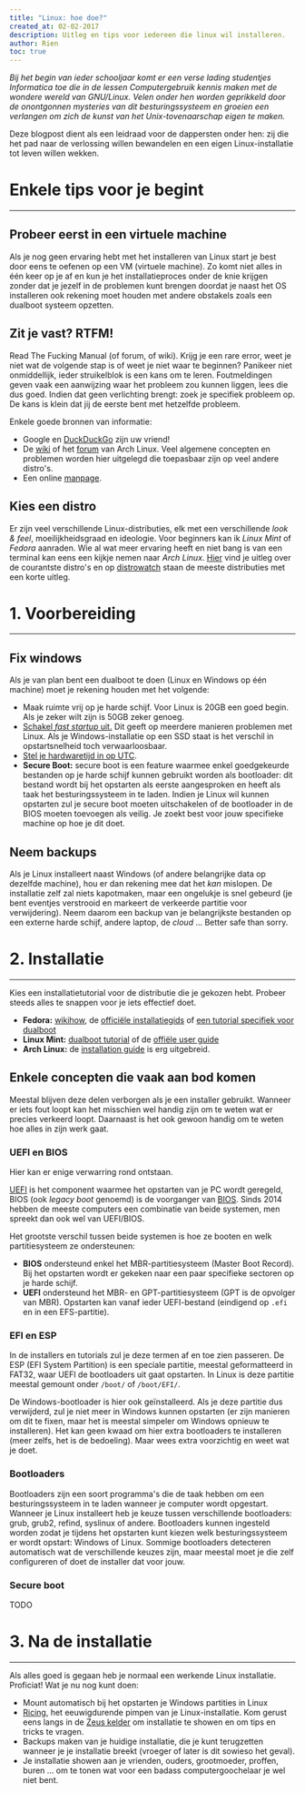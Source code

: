 ```yaml
---
title: "Linux: hoe doe?"
created_at: 02-02-2017
description: Uitleg en tips voor iedereen die linux wil installeren.
author: Rien
toc: true
---
```


_Bij het begin van ieder schooljaar komt er een verse lading studentjes Informatica toe die in de lessen Computergebruik kennis maken met de wondere wereld van GNU/Linux.
Velen onder hen worden geprikkeld door de onontgonnen mysteries van dit besturingssysteem en groeien een verlangen om zich de kunst van het Unix-tovenaarschap eigen te maken._

Deze blogpost dient als een leidraad voor de dappersten onder hen: zij die het pad naar de verlossing willen bewandelen en een eigen Linux-installatie tot leven willen wekken.

# Enkele tips voor je begint
---

## Probeer eerst in een virtuele machine
Als je nog geen ervaring hebt met het installeren van Linux start je best door eens te oefenen op een VM (virtuele machine).
Zo komt niet alles in één keer op je af en kun je het installatieproces onder de knie krijgen zonder dat je jezelf in de problemen kunt brengen doordat je naast het OS installeren ook rekening moet houden met andere obstakels zoals een dualboot systeem opzetten.

## Zit je vast? RTFM!
Read The Fucking Manual (of forum, of wiki).
Krijg je een rare error, weet je niet wat de volgende stap is of weet je niet waar te beginnen? Panikeer niet onmiddellijk, ieder struikelblok is een kans om te leren.
Foutmeldingen geven vaak een aanwijzing waar het probleem zou kunnen liggen, lees die dus goed.
Indien dat geen verlichting brengt: zoek je specifiek probleem op.
De kans is klein dat jij de eerste bent met hetzelfde probleem.

Enkele goede bronnen van informatie:
- Google en [DuckDuckGo](https://duckduckgo.org) zijn uw vriend!
- De [wiki](https://wiki.archlinux.org/) of het [forum](https://bbs.archlinux.org/) van Arch Linux.
Veel algemene concepten en problemen worden hier uitgelegd die toepasbaar zijn op veel andere distro's.
- Een online [manpage](http://man.he.net/).

## Kies een distro
Er zijn veel verschillende Linux-distributies, elk met een verschillende _look & feel_, moeilijkheidsgraad en ideologie.
Voor beginners kan ik *Linux Mint* of *Fedora* aanraden.
Wie al wat meer ervaring heeft en niet bang is van een terminal kan eens een kijkje nemen naar *Arch Linux*.
[Hier](https://linuxjourney.com/lesson/linux-history#) vind je uitleg over de courantste distro's en op [distrowatch](https://distrowatch.com/) staan de meeste distributies met een korte uitleg.


# 1. Voorbereiding
---

## Fix windows

Als je van plan bent een dualboot te doen (Linux en Windows op één machine) moet je rekening houden met het volgende:

- Maak ruimte vrij op je harde schijf.
Voor Linux is 20GB een goed begin.
Als je zeker wilt zijn is 50GB zeker genoeg.
- [Schakel _fast startup_ uit.](https://www.tenforums.com/tutorials/4189-fast-startup-turn-off-windows-10-a.html) Dit geeft  op meerdere manieren problemen met Linux.
Als je Windows-installatie op een SSD staat is het verschil in opstartsnelheid toch verwaarloosbaar.
- [Stel je hardwaretijd in op UTC](https://wiki.archlinux.org/index.php/time#UTC_in_Windows).
- **Secure Boot:** secure boot is een feature waarmee enkel goedgekeurde bestanden op je harde schijf kunnen gebruikt worden als bootloader: dit bestand wordt bij het opstarten als eerste aangesproken en heeft als taak het besturingssysteem in te laden.
Indien je Linux wil kunnen opstarten zul je secure boot moeten uitschakelen of de bootloader in de BIOS moeten toevoegen als veilig.
Je zoekt best voor jouw specifieke machine op hoe je dit doet.

## Neem backups
Als je Linux installeert naast Windows (of andere belangrijke data op dezelfde machine), hou er dan rekening mee dat het _kan_ mislopen.
De installatie zelf zal niets kapotmaken, maar een ongelukje is snel gebeurd (je bent eventjes verstrooid en markeert de verkeerde partitie voor verwijdering).
Neem daarom een backup van je belangrijkste bestanden op een externe harde schijf, andere laptop, de _cloud_ ...
Better safe than sorry.

# 2. Installatie
---

Kies een installatietutorial voor de distributie die je gekozen hebt.
Probeer steeds alles te snappen voor je iets effectief doet.

- **Fedora:** [wikihow](http://www.wikihow.com/Install-Fedora), de [officiële installatiegids](https://docs.fedoraproject.org/en-US/Fedora/25/html/Installation_Guide/chap-introduction.html) of [een tutorial specifiek voor dualboot](http://linuxbsdos.com/2016/12/01/dualboot-fedora-25-windows-10-on-a-computer-with-uefi-firmware/)
- **Linux Mint:** [dualboot tutorial](http://www.tecmint.com/install-linux-mint-18-alongside-windows-10-or-8-in-dualboot-uefi-mode/) of de [offiële user guide](https://www.linuxmint.com/documentation/user-guide/Cinnamon/english_18.0.pdf)
- **Arch Linux:** de [installation guide](https://wiki.archlinux.org/index.php/installation_guide) is erg uitgebreid.

## Enkele concepten die vaak aan bod komen
Meestal blijven deze delen verborgen als je een installer gebruikt.
Wanneer er iets fout loopt kan het misschien wel handig zijn om te weten wat er precies verkeerd loopt.
Daarnaast is het ook gewoon handig om te weten hoe alles in zijn werk gaat.

### UEFI en BIOS
Hier kan er enige verwarring rond ontstaan.

[UEFI](https://en.wikipedia.org/wiki/Unified_Extensible_Firmware_Interface) is het component waarmee het opstarten van je PC wordt geregeld, BIOS (ook _legacy boot_ genoemd) is de voorganger van [BIOS](https://en.wikipedia.org/wiki/BIOS).
Sinds 2014 hebben de meeste computers een combinatie van beide systemen, men spreekt dan ook wel van UEFI/BIOS.

Het grootste verschil tussen beide systemen is hoe ze booten en welk partitiesysteem ze ondersteunen:

- **BIOS** ondersteund enkel het MBR-partitiesysteem (Master Boot Record).
Bij het opstarten wordt er gekeken naar een paar specifieke sectoren op je harde schijf.
- **UEFI** ondersteund het MBR- en GPT-partitiesysteem (GPT is de opvolger van MBR).
Opstarten kan vanaf ieder UEFI-bestand (eindigend op `.efi` en in een EFS-partitie).

### EFI en ESP
In de installers en tutorials zul je deze termen af en toe zien passeren.
De ESP (EFI System Partition) is een speciale partitie, meestal geformatteerd in FAT32, waar UEFI de bootloaders uit gaat opstarten.
In Linux is deze partitie meestal gemount onder `/boot/` of `/boot/EFI/`.

De Windows-bootloader is hier ook geïnstalleerd.
Als je deze partitie dus verwijderd, zul je niet meer in Windows kunnen opstarten (er zijn manieren om dit te fixen, maar het is meestal simpeler om Windows opnieuw te installeren).
Het kan geen kwaad om hier extra bootloaders te installeren (meer zelfs, het is de bedoeling).
Maar wees extra voorzichtig en weet wat je doet.

### Bootloaders
Bootloaders zijn een soort programma's die de taak hebben om een besturingssysteem in te laden wanneer je computer wordt opgestart.
Wanneer je Linux installeert heb je keuze tussen verschillende bootloaders: grub, grub2, refind, syslinux of andere.
Bootloaders kunnen ingesteld worden zodat je tijdens het opstarten kunt kiezen welk besturingssysteem er wordt opstart: Windows of Linux.
Sommige bootloaders detecteren automatisch wat de verschillende keuzes zijn, maar meestal moet je die zelf configureren of doet de installer dat voor jouw.

### Secure boot
TODO


# 3. Na de installatie
---

Als alles goed is gegaan heb je normaal een werkende Linux installatie.
Proficiat! Wat je nu nog kunt doen:

- Mount automatisch bij het opstarten je Windows partities in Linux
- [Ricing](https://rizonrice.github.io/resources), het eeuwigdurende pimpen van je Linux-installatie.
Kom gerust eens langs in de [Zeus kelder](https://zeus.ugent.be/about/) om installatie te showen en om tips en tricks te vragen.
- Backups maken van je huidige installatie, die je kunt terugzetten wanneer je je installatie breekt (vroeger of later is dit sowieso het geval).
- Je installatie showen aan je vrienden, ouders, grootmoeder, proffen, buren ... om te tonen wat voor een badass computergoochelaar je wel niet bent.
